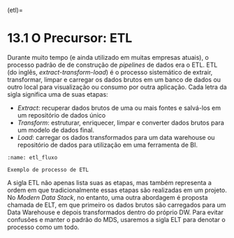 (etl)=
# 13.1 O Precursor: ETL

Durante muito tempo (e ainda utilizado em muitas empresas atuais), o processo padrão de de construção de *pipelines* de dados era o ETL. ETL (do inglês, *extract-transform-load*) é o processo sistemático de extrair, transformar, limpar e carregar os dados brutos em um banco de dados ou outro local para visualização ou consumo por outra aplicação. Cada letra da sigla significa uma de suas etapas:

- *Extract*: recuperar dados brutos de uma ou mais fontes e salvá-los em um repositório de dados único 
- *Transform*: estruturar, enriquecer, limpar e converter dados brutos para um modelo de dados final.
- *Load*: carregar os dados transformados para um data warehouse ou repositório de dados para utilização em uma ferramenta de BI.

```{figure} ../../../assets/img/etl_fluxo.png
:name: etl_fluxo

Exemplo de processo de ETL
```

A sigla ETL não apenas lista suas as etapas, mas também representa a ordem em que tradicionalmente essas etapas são realizadas em um projeto. No *Modern Data Stack*, no entanto, uma outra abordagem é proposta chamada de ELT, em que primeiro os dados brutos são carregados para um Data Warehouse e depois transformados dentro do próprio DW. Para evitar confusões e manter o padrão do MDS, usaremos a sigla ELT para denotar o processo como um todo.
